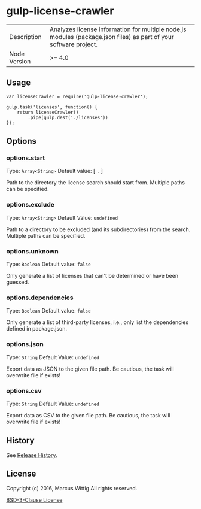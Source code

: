 # gulp-license-crawler

<table>
<tr>
<td>Description</td>
<td>Analyzes license information for multiple node.js modules (package.json files) as
 part of your software project.</td>
</tr>
<tr>
<td>Node Version</td>
<td>>= 4.0</td>
</tr>
</table>

## Usage

    var licenseCrawler = require('gulp-license-crawler');
    
    gulp.task('licenses', function() {
        return licenseCrawler()
            .pipe(gulp.dest('./licenses'))
    });


## Options

### options.start
Type: `Array<String>`
Default value: [ `.` ]

Path to the directory the license search should start from. Multiple paths can be specified.

### options.exclude

Type: `Array<String>`
Default Value: `undefined`

Path to a directory to be excluded (and its subdirectories) from the search. Multiple paths can be specified.

### options.unknown
Type: `Boolean`
Default value: `false`

Only generate a list of licenses that can't be determined or have been guessed.

### options.dependencies
Type: `Boolean`
Default value: `false`

Only generate a list of third-party licenses, i.e., only list the dependencies defined in package.json.

### options.json
Type: `String`
Default Value: `undefined`

Export data as JSON to the given file path. Be cautious, the task will overwrite file if exists!

### options.csv
Type: `String`
Default Value: `undefined`

Export data as CSV to the given file path. Be cautious, the task will overwrite file if exists!

## History

See [Release History](https://github.com/mwittig/gulp-license-crawler/blob/master/HISTORY.md).

## License 

Copyright (c) 2016, Marcus Wittig
All rights reserved.

[BSD-3-Clause License](https://github.com/mwittig/gulp-license-crawler/blob/master/LICENSE)
 


